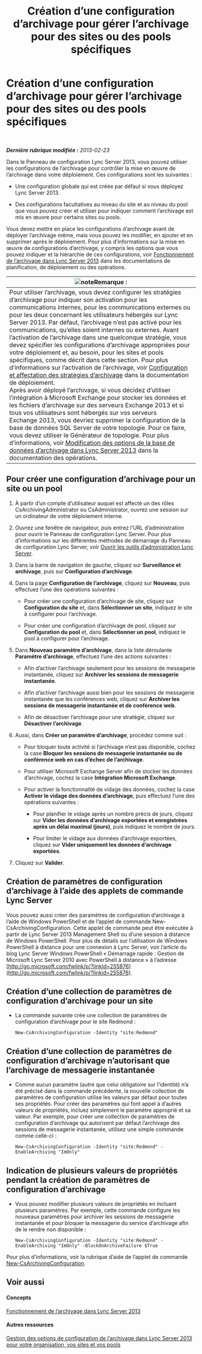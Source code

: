 ﻿---
title: Création d’une configuration d’archivage pour gérer l’archivage pour des sites ou des pools spécifiques
TOCTitle: Création d’une configuration d’archivage pour gérer l’archivage pour des sites ou des pools spécifiques
ms:assetid: c5c864a6-96c7-4bbb-ab7c-61eb1744246c
ms:mtpsurl: https://technet.microsoft.com/fr-fr/library/JJ205251(v=OCS.15)
ms:contentKeyID: 49298773
ms.date: 05/20/2016
mtps_version: v=OCS.15
ms.translationtype: HT
---

# Création d’une configuration d’archivage pour gérer l’archivage pour des sites ou des pools spécifiques

 

_**Dernière rubrique modifiée :** 2013-02-23_

Dans le Panneau de configuration Lync Server 2013, vous pouvez utiliser les configurations de l’archivage pour contrôler la mise en œuvre de l’archivage dans votre déploiement. Ces configurations sont les suivantes :

  - Une configuration globale qui est créée par défaut si vous déployez Lync Server 2013.

  - Des configurations facultatives au niveau du site et au niveau du pool que vous pouvez créer et utiliser pour indiquer comment l’archivage est mis en œuvre pour certains sites ou pools.

Vous devez mettre en place les configurations d’archivage avant de déployer l’archivage même, mais vous pouvez les modifier, en ajouter et en supprimer après le déploiement. Pour plus d’informations sur la mise en œuvre de configurations d’archivage, y compris les options que vous pouvez indiquer et la hiérarchie de ces configurations, voir [Fonctionnement de l’archivage dans Lync Server 2013](lync-server-2013-how-archiving-works.md) dans les documentations de planification, de déploiement ou des opérations.

<table>
<thead>
<tr class="header">
<th><img src="images/Gg398920.note(OCS.15).gif" title="note" alt="note" />Remarque :</th>
</tr>
</thead>
<tbody>
<tr class="odd">
<td>Pour utiliser l’archivage, vous devez configurer les stratégies d’archivage pour indiquer son activation pour les communications internes, pour les communications externes ou pour les deux concernant les utilisateurs hébergés sur Lync Server 2013. Par défaut, l’archivage n’est pas activé pour les communications, qu’elles soient internes ou externes. Avant l’activation de l’archivage dans une quelconque stratégie, vous devez spécifier les configurations d’archivage appropriées pour votre déploiement et, au besoin, pour les sites et pools spécifiques, comme décrit dans cette section. Pour plus d’informations sur l’activation de l’archivage, voir <a href="lync-server-2013-configuring-and-assigning-archiving-policies.md">Configuration et affectation des stratégies d’archivage</a> dans la documentation de déploiement.<br />
Après avoir déployé l’archivage, si vous décidez d’utiliser l’intégration à Microsoft Exchange pour stocker les données et les fichiers d’archivage sur des serveurs Exchange 2013 et si tous vos utilisateurs sont hébergés sur vos serveurs Exchange 2013, vous devriez supprimer la configuration de la base de données SQL Server de votre topologie. Pour ce faire, vous devez utiliser le Générateur de topologie. Pour plus d’informations, voir <a href="lync-server-2013-changing-archiving-database-options.md">Modification des options de la base de données d’archivage dans Lync Server 2013</a> dans la documentation des opérations.</td>
</tr>
</tbody>
</table>


## Pour créer une configuration d’archivage pour un site ou un pool

1.  À partir d’un compte d’utilisateur auquel est affecté un des rôles CsArchivingAdministrator ou CsAdministrator, ouvrez une session sur un ordinateur de votre déploiement interne.

2.  Ouvrez une fenêtre de navigateur, puis entrez l’URL d’administration pour ouvrir le Panneau de configuration Lync Server. Pour plus d’informations sur les différentes méthodes de démarrage du Panneau de configuration Lync Server, voir [Ouvrir les outils d’administration Lync Server](lync-server-2013-open-lync-server-administrative-tools.md).

3.  Dans la barre de navigation de gauche, cliquez sur **Surveillance et archivage**, puis sur **Configuration d’archivage**.

4.  Dans la page **Configuration de l’archivage**, cliquez sur **Nouveau**, puis effectuez l’une des opérations suivantes :
    
      - Pour créer une configuration d’archivage de site, cliquez sur **Configuration du site** et, dans **Sélectionner un site**, indiquez le site à configurer pour l’archivage.
    
      - Pour créer une configuration d’archivage de pool, cliquez sur **Configuration du pool** et, dans **Sélectionner un pool**, indiquez le pool à configurer pour l’archivage.

5.  Dans **Nouveau paramètre d’archivage**, dans la liste déroulante **Paramètre d’archivage**, effectuez l’une des actions suivantes :
    
      - Afin d’activer l’archivage seulement pour les sessions de messagerie instantanée, cliquez sur **Archiver les sessions de messagerie instantanée**.
    
      - Afin d’activer l’archivage aussi bien pour les sessions de messagerie instantanée que les conférences web, cliquez sur **Archiver les sessions de messagerie instantanée et de conférence web**.
    
      - Afin de désactiver l’archivage pour une stratégie, cliquez sur **Désactiver l’archivage**.

6.  Aussi, dans **Créer un paramètre d’archivage**, procédez comme suit :
    
      - Pour bloquer toute activité si l’archivage n’est pas disponible, cochez la case **Bloquer les sessions de messagerie instantanée ou de conférence web en cas d’échec de l’archivage**.
    
      - Pour utiliser Microsoft Exchange Server afin de stocker les données d’archivage, cochez la case **Intégration Microsoft Exchange**.
    
      - Pour activer la fonctionnalité de vidage des données, cochez la case **Activer le vidage des données d’archivage**, puis effectuez l’une des opérations suivantes :
        
          - Pour planifier le vidage après un nombre précis de jours, cliquez sur **Vider les données d’archivage exportées et enregistrées après un délai maximal (jours)**, puis indiquez le nombre de jours.
        
          - Pour limiter le vidage aux données d’archivage exportées, cliquez sur **Vider uniquement les données d’archivage exportées**.

7.  Cliquez sur **Valider**.

## Création de paramètres de configuration d’archivage à l’aide des applets de commande Lync Server

Vous pouvez aussi créer des paramètres de configuration d’archivage à l’aide de Windows PowerShell et de l’applet de commande New-CsArchivingConfiguration. Cette applet de commande peut être exécutée à partir de Lync Server 2013 Management Shell ou d’une session à distance de Windows PowerShell. Pour plus de détails sur l’utilisation de Windows PowerShell à distance pour une connexion à Lync Server, voir l’article du blog Lync Server Windows PowerShell « Démarrage rapide : Gestion de Microsoft Lync Server 2010 avec PowerShell à distance » à l’adresse [http://go.microsoft.com/fwlink/p/?linkId=255876](http://go.microsoft.com/fwlink/p/?linkid=255876).

## Création d’une collection de paramètres de configuration d’archivage pour un site

  - La commande suivante crée une collection de paramètres de configuration d’archivage pour le site Redmond :
    
        New-CsArchivingConfiguration -Identity "site:Redmond"

## Création d’une collection de paramètres de configuration d’archivage n’autorisant que l’archivage de messagerie instantanée

  - Comme aucun paramètre (autre que celui obligatoire sur l’identité) n’a été précisé dans la commande précédente, la nouvelle collection de paramètres de configuration utilise les valeurs par défaut pour toutes ses propriétés. Pour créer des paramètres qui font appel à d’autres valeurs de propriétés, incluez simplement le paramètre approprié et sa valeur. Par exemple, pour créer une collection de paramètres de configuration d’archivage qui autorisent par défaut l’archivage des sessions de messagerie instantanée, utilisez une simple commande comme celle-ci :
    
        New-CsArchivingConfiguration -Identity "site:Redmond" -EnableArchiving "ImOnly"

## Indication de plusieurs valeurs de propriétés pendant la création de paramètres de configuration d’archivage

  - Vous pouvez modifier plusieurs valeurs de propriétés en incluant plusieurs paramètres. Par exemple, cette commande configure les nouveaux paramètres pour archiver les sessions de messagerie instantanée et pour bloquer la messagerie du service d’archivage afin de le rendre non disponible :
    
        New-CsArchivingConfiguration -Identity "site:Redmond" -EnableArchiving "ImOnly" -BlockOnArchiveFailure $True

Pour plus d’informations, voir la rubrique d’aide de l’applet de commande [New-CsArchivingConfiguration](https://docs.microsoft.com/en-us/powershell/module/skype/New-CsArchivingConfiguration).

## Voir aussi

#### Concepts

[Fonctionnement de l’archivage dans Lync Server 2013](lync-server-2013-how-archiving-works.md)  

#### Autres ressources

[Gestion des options de configuration de l’archivage dans Lync Server 2013 pour votre organisation, vos sites et vos pools](lync-server-2013-managing-archiving-configuration-options-for-your-organization-sites-and-pools.md)

